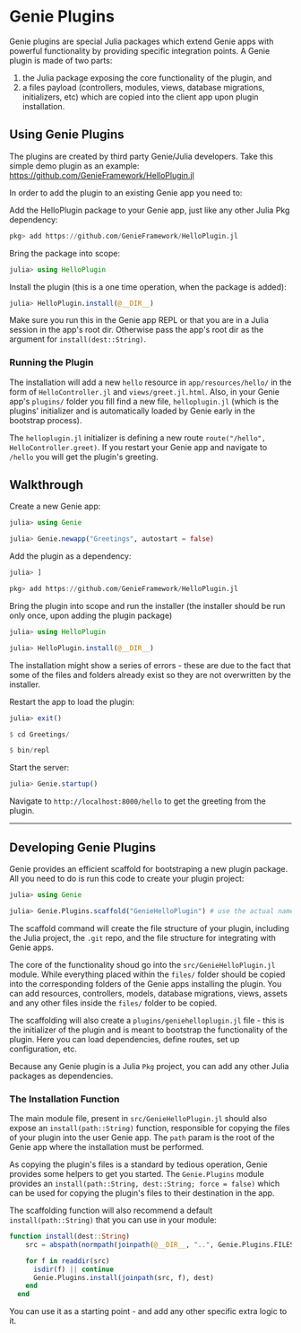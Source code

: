 # Genie Plugins

Genie plugins are special Julia packages which extend Genie apps with powerful  functionality by providing specific integration points. A Genie plugin is made of two parts:

1. the Julia package exposing the core functionality of the plugin, and
2. a files payload (controllers, modules, views, database migrations, initializers, etc) which are copied into the client app upon plugin installation.

## Using Genie Plugins

The plugins are created by third party Genie/Julia developers. Take this simple demo plugin as an example: <https://github.com/GenieFramework/HelloPlugin.jl>

In order to add the plugin to an existing Genie app you need to:

Add the HelloPlugin package to your Genie app, just like any other Julia Pkg dependency:
```julia
pkg> add https://github.com/GenieFramework/HelloPlugin.jl
```

Bring the package into scope:
```julia
julia> using HelloPlugin
```

Install the plugin (this is a one time operation, when the package is added):
```julia
julia> HelloPlugin.install(@__DIR__)
```

Make sure you run this in the Genie app REPL or that you are in a Julia session in the app's root dir. Otherwise pass the app's root dir as the argument for `install(dest::String)`.

### Running the Plugin

The installation will add a new `hello` resource in `app/resources/hello/` in the form of `HelloController.jl` and `views/greet.jl.html`. Also, in your Genie app's `plugins/` folder you fill find a new file, `helloplugin.jl` (which is the plugins' initializer and is automatically loaded by Genie early in the bootstrap process).

The `helloplugin.jl` initializer is defining a new route `route("/hello", HelloController.greet)`. If you restart your Genie app and navigate to `/hello` you will get the plugin's greeting.

## Walkthrough

Create a new Genie app:

```julia
julia> using Genie

julia> Genie.newapp("Greetings", autostart = false)
```

Add the plugin as a dependency:

```julia
julia> ]

pkg> add https://github.com/GenieFramework/HelloPlugin.jl
```

Bring the plugin into scope and run the installer (the installer should be run only once, upon adding the plugin package)

```julia
julia> using HelloPlugin

julia> HelloPlugin.install(@__DIR__)
```

The installation might show a series of errors - these are due to the fact that some of the files and folders already exist so they are not overwritten by the installer.

Restart the app to load the plugin:

```julia
julia> exit()

$ cd Greetings/

$ bin/repl
```

Start the server:

```julia
julia> Genie.startup()
```

Navigate to `http://localhost:8000/hello` to get the greeting from the plugin.

---

## Developing Genie Plugins

Genie provides an efficient scaffold for bootstraping a new plugin package. All you need to do is run this code to create your plugin project:

```julia
julia> using Genie

julia> Genie.Plugins.scaffold("GenieHelloPlugin") # use the actual name of your plugin
```

The scaffold command will create the file structure of your plugin, including the Julia project, the `.git` repo, and the file structure for integrating with Genie apps.

The core of the functionality shoud go into the `src/GenieHelloPlugin.jl` module. While everything placed within the `files/` folder should be copied into the corresponding folders of the Genie apps installing the plugin. You can add resources, controllers, models, database migrations, views, assets and any other files inside the `files/` folder to be copied.

The scaffolding will also create a `plugins/geniehelloplugin.jl` file - this is the initializer of the plugin and is meant to bootstrap the functionality of the plugin. Here you can load dependencies, define routes, set up configuration, etc.

Because any Genie plugin is a Julia `Pkg` project, you can add any other Julia packages as dependencies.

### The Installation Function

The main module file, present in `src/GenieHelloPlugin.jl` should also expose an `install(path::String)` function, responsible for copying the files of your plugin into the user Genie app. The `path` param is the root of the Genie app where the installation must be performed.

As copying the plugin's files is a standard by tedious operation, Genie provides some helpers to get you started. The `Genie.Plugins` module provides an `install(path::String, dest::String; force = false)` which can be used for copying the plugin's files to their destination in the app.

The scaffolding function will also recommend a default `install(path::String)` that you can use in your module:

```julia
function install(dest::String)
    src = abspath(normpath(joinpath(@__DIR__, "..", Genie.Plugins.FILES_FOLDER)))

    for f in readdir(src)
      isdir(f) || continue
      Genie.Plugins.install(joinpath(src, f), dest)
    end
  end
  ```

  You can use it as a starting point - and add any other specific extra logic to it.